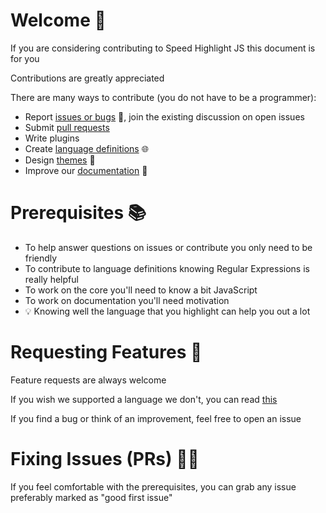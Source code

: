 # Welcome :wave:

If you are considering contributing to Speed Highlight JS this document is for you

Contributions are greatly appreciated

There are many ways to contribute (you do not have to be a programmer):

* Report [issues or bugs](https://github.com/matubu/speed_highlight_js/issues) :bug:, join the existing discussion on open issues
* Submit [pull requests](https://github.com/matubu/speed_highlight_js/pulls)
* Write plugins
* Create [language definitions](https://github.com/matubu/speed_highlight_js/wiki/Create-suggest-new-languages) :globe_with_meridians:
* Design [themes](https://github.com/matubu/speed_highlight_js/wiki/Create-new-themes-styles) :rainbow:
* Improve our [documentation](https://github.com/matubu/speed_highlight_js/wiki) :bookmark_tabs:

# Prerequisites :books:

* To help answer questions on issues or contribute you only need to be friendly
* To contribute to language definitions knowing Regular Expressions is really helpful
* To work on the core you'll need to know a bit JavaScript
* To work on documentation you'll need motivation
* :bulb: Knowing well the language that you highlight can help you out a lot

# Requesting Features :page_with_curl:

Feature requests are always welcome

If you wish we supported a language we don't, you can read [this](https://github.com/matubu/speed_highlight_js/wiki/Create-suggest-new-languages)

If you find a bug or think of an improvement, feel free to open an issue

# Fixing Issues (PRs) :construction_worker_man:

If you feel comfortable with the prerequisites, you can grab any issue preferably marked as "good first issue"
